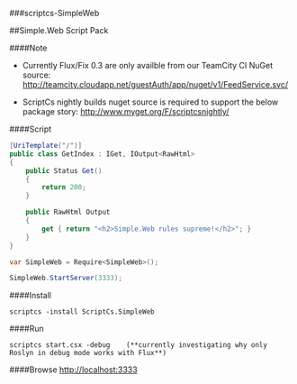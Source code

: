 ###scriptcs-SimpleWeb

##Simple.Web Script Pack

####Note
* Currently Flux/Fix 0.3 are only availble from our TeamCity CI NuGet source: http://teamcity.cloudapp.net/guestAuth/app/nuget/v1/FeedService.svc/

* ScriptCs nightly builds nuget source is required to support the below package story: http://www.myget.org/F/scriptcsnightly/

####Script

```csharp
[UriTemplate("/")]
public class GetIndex : IGet, IOutput<RawHtml>
{
    public Status Get()
    {
        return 200;
    }

    public RawHtml Output
    {
        get { return "<h2>Simple.Web rules supreme!</h2>"; }
    }
}

var SimpleWeb = Require<SimpleWeb>();

SimpleWeb.StartServer(3333);
```

####Install

	scriptcs -install ScriptCs.SimpleWeb

####Run

	scriptcs start.csx -debug    (**currently investigating why only Roslyn in debug mode works with Flux**)

####Browse
[http://localhost:3333](http://localhost:3333)